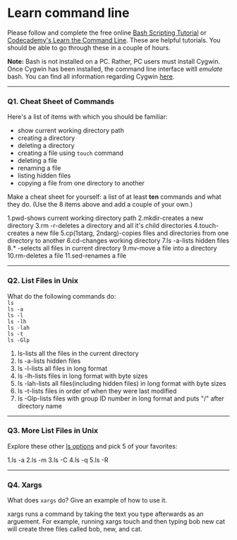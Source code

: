 # Learn command line

Please follow and complete the free online [Bash Scripting Tutorial](https://ryanstutorials.net/bash-scripting-tutorial/) or [Codecademy's Learn the Command Line](https://www.codecademy.com/learn/learn-the-command-line). These are helpful tutorials. You should be able to go through these in a couple of hours.

**Note:** Bash is not installed on a PC. Rather, PC users must install Cygwin. Once Cygwin has been installed, the command line interface witll _emulate_ bash. You can find all information regarding Cygwin [here](https://www.cygwin.com/).

---

### Q1.  Cheat Sheet of Commands  

Here's a list of items with which you should be familiar:  
* show current working directory path
* creating a directory
* deleting a directory
* creating a file using `touch` command
* deleting a file
* renaming a file
* listing hidden files
* copying a file from one directory to another

Make a cheat sheet for yourself: a list of at least **ten** commands and what they do.  (Use the 8 items above and add a couple of your own.)  

1.pwd-shows current working directory path
2.mkdir-creates a new directory
3.rm -r-deletes a directory and all it's child directories
4.touch-creates a new file
5.cp(1starg, 2ndarg)-copies files and directories from one directory to another
6.cd-changes working directory
7.ls -a-lists hidden files
8.* -selects all files in current directory
9.mv-move a file into a directory
10.rm-deletes a file
11.sed-renames a file

---

### Q2.  List Files in Unix   

What do the following commands do:  
`ls`  
`ls -a`  
`ls -l`  
`ls -lh`  
`ls -lah`  
`ls -t`  
`ls -Glp`  

1. ls-lists all the files in the current directory
2. ls -a-lists hidden files
3. ls -l-lists all files in long format
4. ls -lh-lists files in long format with byte sizes
5. ls -lah-lists all files(including hidden files) in long format with byte sizes
6. ls -t-lists files in order of when they were last modified
7. ls -Glp-lists files with group ID number in long format and puts "/" after directory name

---

### Q3.  More List Files in Unix  

Explore these other [ls options](http://www.techonthenet.com/unix/basic/ls.php) and pick 5 of your favorites:

1.ls -a
2.ls -m
3.ls -C
4.ls -q
5.ls -R

---

### Q4.  Xargs   

What does `xargs` do? Give an example of how to use it.

xargs runs a command by taking the text you type afterwards as an arguement. For example, running xargs touch and then typing bob new cat will create three files called bob, new, and cat.

 

